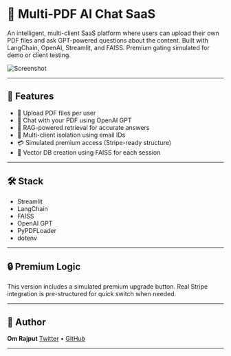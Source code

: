 # 🧠 Multi-PDF AI Chat SaaS

An intelligent, multi-client SaaS platform where users can upload their own PDF files and ask GPT-powered questions about the content. Built with LangChain, OpenAI, Streamlit, and FAISS. Premium gating simulated for demo or client testing.

![Screenshot](https://github.com/user-attachments/assets/568c0ca7-fda9-41ef-bcbf-1a938bad2d38)

---

## 🚀 Features

* 📄 Upload PDF files per user
* 🤖 Chat with your PDF using OpenAI GPT
* 🧠 RAG-powered retrieval for accurate answers
* 👥 Multi-client isolation using email IDs
* 💳 Simulated premium access (Stripe-ready structure)
* 🧱 Vector DB creation using FAISS for each session

---

## 🛠️ Stack

* Streamlit
* LangChain
* FAISS
* OpenAI GPT
* PyPDFLoader
* dotenv

---

## 🔒 Premium Logic

This version includes a simulated premium upgrade button.
Real Stripe integration is pre-structured for quick switch when needed.

---

## 👤 Author

**Om Rajput**
[Twitter](https://x.com/OmRajputt00) • [GitHub](https://github.com/OmRajput007)

---
